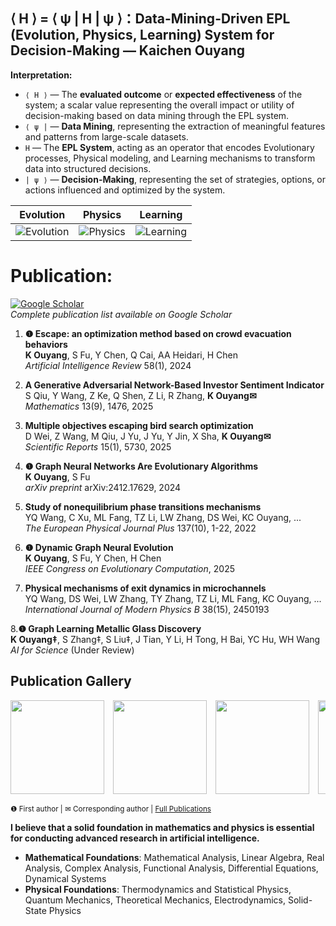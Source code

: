 ## ⟨ H ⟩ = ⟨ ψ | H | ψ ⟩：Data-Mining-Driven EPL (Evolution, Physics, Learning) System for Decision-Making — Kaichen Ouyang

**Interpretation:**

- `⟨ H ⟩` — The **evaluated outcome** or **expected effectiveness** of the system; a scalar value representing the overall impact or utility of decision-making based on data mining through the EPL system.
- `⟨ ψ |` — **Data Mining**, representing the extraction of meaningful features and patterns from large-scale datasets.
- `H` — The **EPL System**, acting as an operator that encodes Evolutionary processes, Physical modeling, and Learning mechanisms to transform data into structured decisions.
- `| ψ ⟩` — **Decision-Making**, representing the set of strategies, options, or actions influenced and optimized by the system.

| Evolution | Physics | Learning |
|-----------|---------|----------|
| ![Evolution](https://github.com/user-attachments/assets/cf8114fc-b939-43f9-a3c8-c1042b3c5843) | ![Physics](https://github.com/user-attachments/assets/c1b6f206-1bad-4a5f-b927-ee69c29a3e41) | ![Learning](https://github.com/user-attachments/assets/66ac966a-cfd4-4b86-a0e1-dd90544e3a30) |

# Publication:

[![Google Scholar](https://img.shields.io/badge/Google_Scholar-Profile-blue?style=flat&logo=google-scholar)](https://scholar.google.com/citations?user=mbXU6jIAAAAJ&hl=en)  
*Complete publication list available on Google Scholar*

1. **❶ Escape: an optimization method based on crowd evacuation behaviors**  
   **K Ouyang**, S Fu, Y Chen, Q Cai, AA Heidari, H Chen  
   *Artificial Intelligence Review* 58(1), 2024  

2. **A Generative Adversarial Network-Based Investor Sentiment Indicator**  
   S Qiu, Y Wang, Z Ke, Q Shen, Z Li, R Zhang, **K Ouyang✉**  
   *Mathematics* 13(9), 1476, 2025

3. **Multiple objectives escaping bird search optimization**  
   D Wei, Z Wang, M Qiu, J Yu, J Yu, Y Jin, X Sha, **K Ouyang✉**  
   *Scientific Reports* 15(1), 5730, 2025

4. **❶ Graph Neural Networks Are Evolutionary Algorithms**  
   **K Ouyang**, S Fu  
   *arXiv preprint* arXiv:2412.17629, 2024  

5. **Study of nonequilibrium phase transitions mechanisms**  
   YQ Wang, C Xu, ML Fang, TZ Li, LW Zhang, DS Wei, KC Ouyang, ...  
   *The European Physical Journal Plus* 137(10), 1-22, 2022

6. **❶ Dynamic Graph Neural Evolution**  
   **K Ouyang**, S Fu, Y Chen, H Chen  
   *IEEE Congress on Evolutionary Computation*, 2025

7. **Physical mechanisms of exit dynamics in microchannels**  
   YQ Wang, DS Wei, LW Zhang, TY Zhang, TZ Li, ML Fang, KC Ouyang, ...  
   *International Journal of Modern Physics B* 38(15), 2450193

8.**❶ Graph Learning Metallic Glass Discovery**  
**K Ouyang‡**, S Zhang‡, S Liu‡, J Tian, Y Li, H Tong, H Bai, YC Hu, WH Wang  
*AI for Science* (Under Review)

## Publication Gallery
<div style="overflow-x: auto; white-space: nowrap;">
  <img src="https://github.com/user-attachments/assets/fed7b6c1-7806-471b-a591-863fa509f867" height="150" style="display: inline-block; margin-right: 10px;">
  <img src="https://github.com/user-attachments/assets/bc4c89da-826f-4fa2-a391-7be66fb04e85" height="150" style="display: inline-block; margin-right: 10px;">
  <img src="https://github.com/user-attachments/assets/e8af1c48-fc8a-47c5-8a80-917906c88dce" height="150" style="display: inline-block; margin-right: 10px;">
  <img src="https://github.com/user-attachments/assets/88ef3402-cc5a-423b-928a-fe24f915fa43" height="150" style="display: inline-block; margin-right: 10px;">
  <img src="https://github.com/user-attachments/assets/aacc46e4-b6ba-4c67-9dda-45c74ed895e5" height="150" style="display: inline-block; margin-right: 10px;">
  <img src="https://github.com/user-attachments/assets/791127fe-84c6-4935-8e63-4f3bc4eb76c3" height="150" style="display: inline-block; margin-right: 10px;">
  <img src="https://github.com/user-attachments/assets/14f71135-bc34-4d5e-8640-7a80938634b0" height="150" style="display: inline-block;">
</div>

<sub>❶ First author | ✉ Corresponding author | [Full Publications](https://scholar.google.com/citations?user=mbXU6jIAAAAJ&hl=en)</sub>

**I believe that a solid foundation in mathematics and physics is essential for conducting advanced research in artificial intelligence.**

- **Mathematical Foundations**: Mathematical Analysis, Linear Algebra, Real Analysis, Complex Analysis, Functional Analysis, Differential Equations, Dynamical Systems  
- **Physical Foundations**: Thermodynamics and Statistical Physics, Quantum Mechanics, Theoretical Mechanics, Electrodynamics, Solid-State Physics

